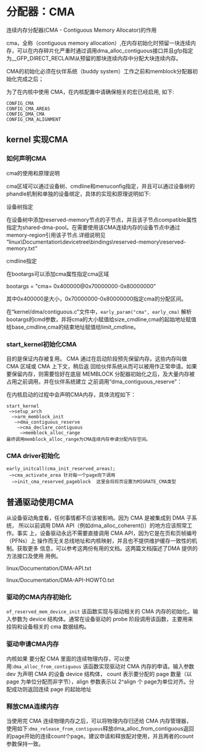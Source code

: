 

# 分配器：CMA

连续内存分配器(CMA - Contiguous Memory Allocator)的作用

cma，全称（contiguous memory allocation）,在内存初始化时预留一块连续内存，可以在内存碎片化严重时通过调用dma_alloc_contiguous接口并且gfp指定为__GFP_DIRECT_RECLAIM从预留的那块连续内存中分配大块连续内存。

CMA的初始化必须在伙伴系统（buddy system）工作之前和memblock分配器初始化完成之后；

为了在内核中使用 CMA，在内核配置中请确保相关的宏已经启用, 如下:
```text
CONFIG_CMA
CONFIG_CMA_AREAS
CONFIG_DMA_CMA
CONFIG_CMA_ALIGNMENT
```

## kernel 实现CMA

### 如何声明CMA

cma的使用和原理说明

cma区域可以通过设备树、cmdline和menuconfig指定，并且可以通过设备树的phandle机制和单独的设备绑定，具体的实现和原理说明如下:

设备树指定

在设备树中添加reserved-memory节点的子节点，并且该子节点compatible属性指定为shared-dma-pool。在需要使用该CMA连续内存的设备节点中通过memory-region引用该子节点.详细说明见 “linux\Documentation\devicetree\bindings\reserved-memory\reserved-memory.txt”

cmdline指定

在bootargs可以添加cma属性指定cma区域

bootargs = "cma= 0x400000@0x70000000-0x80000000"

其中0x400000是大小，0x70000000-0x80000000指定cma的分配区间。

在“kernel/dma/contiguous.c”文件中，`early_param("cma", early_cma)` 解析bootargs的cmd参数，并将cma的大小赋值给size_cmdline,cma的起始地址赋值给base_cmdline,cma的结束地址赋值给limit_cmdline。

### start_kernel初始化CMA

目的是保证内存被复用。 CMA 通过在启动阶段预先保留内存。这些内存叫做 CMA 区域或 CMA 上下文，稍后返 回给伙伴系统从而可以被用作正常申请。如果要保留内存，则需要恰好在底层 MEMBLOCK 分配器初始化之后，及大量内存被占用之前调用，并在伙伴系统建立 之前调用“dma_contiguous_reserve”：

在内核启动的过程中会声明CMA内存，具体流程如下：
```text
start_kernel
 –>setup_arch
  –>arm_memblock_init
   –>dma_contiguous_reserve
    –>cma_declare_contiguous
     –>memblock_alloc_range 
最终调用memblock_alloc_range为CMA连续内存申请分配内存空间。
```

### CMA driver初始化
```text
early_initcall(cma_init_reserved_areas);
 –>cma_activate_area 针对每一个page向下调用
  –>init_cma_reserved_pageblock  这里会将将页设置为MIGRATE_CMA类型
```

## 普通驱动使用CMA

从设备驱动角度看，任何事情都不应该被影响。因为 CMA 是被集成到 DMA 子系统， 所以以前调用 DMA API（例如dma_alloc_coherent()）的地方应该照常工作。事实 上，设备驱动永远不需要直接调用 CMA API，因为它是在页和页帧编号（PFNs）上 操作而无关总线地址和内核映射，并且也不提供维护缓存一致性的机制。获取更多 信息，可以参考这两份有用的文档。这两篇文档描述了DMA 提供的方法接口及使用 用例。

linux/Documentation/DMA-API.txt

linux/Documentation/DMA-API-HOWTO.txt

### 驱动的CMA内存初始化

`of_reserved_mem_device_init` 该函数实现与驱动相关的 CMA 内存的初始化。输入参数为 device 结构体。通常在设备驱动的 probe 阶段调用该函数，主要用来挂钩和设备相关的 cma 数据结构。

### 驱动申请CMA内存

内核如果 要分配 CMA 里面的连续物理内存，可以使用:`dma_alloc_from_contiguous` 该函数实现驱动对 CMA 内存的申请。输入参数 dev 为声明 CMA 的设备 device 结构体， count 表示要分配的 page 数量（以 page 为单位分配而非字节），align 参数表示以 2^align 个 page为单位对齐。分配成功则返回连续 page 的起始地址

### 释放CMA连续内存

当使用完 CMA 连续物理内存之后，可以将物理内存归还给 CMA 内存管理器， 使用如下:`dma_release_from_contiguous`释放dma_alloc_from_contiguous返回的page开始的连续count个page。建议申请和释放配对使用，并且两者的count参数保持一致。
